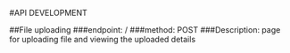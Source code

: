 #API DEVELOPMENT

##File uploading 
###endpoint: /
###method: POST
###Description: page for uploading file and viewing the uploaded details
